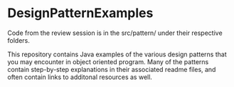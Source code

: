 # DesignPatternExamples

Code from the review session is in the src/pattern/ under their respective folders.

This repository contains Java examples of the various design patterns that you may encounter in object oriented program. Many of the patterns contain step-by-step explanations in their associated readme files, and often contain links to additonal resources as well. 
